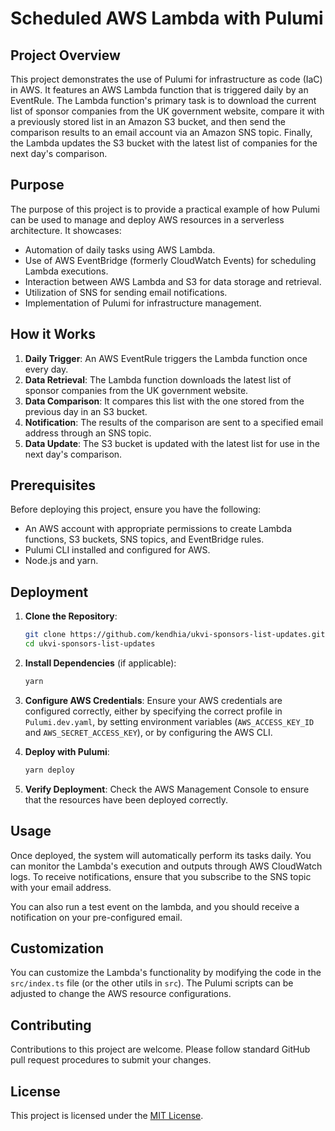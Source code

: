 # Scheduled AWS Lambda with Pulumi

## Project Overview

This project demonstrates the use of Pulumi for infrastructure as code (IaC) in AWS. It features an AWS Lambda function that is triggered daily by an EventRule. The Lambda function's primary task is to download the current list of sponsor companies from the UK government website, compare it with a previously stored list in an Amazon S3 bucket, and then send the comparison results to an email account via an Amazon SNS topic. Finally, the Lambda updates the S3 bucket with the latest list of companies for the next day's comparison.

## Purpose

The purpose of this project is to provide a practical example of how Pulumi can be used to manage and deploy AWS resources in a serverless architecture. It showcases:

- Automation of daily tasks using AWS Lambda.
- Use of AWS EventBridge (formerly CloudWatch Events) for scheduling Lambda executions.
- Interaction between AWS Lambda and S3 for data storage and retrieval.
- Utilization of SNS for sending email notifications.
- Implementation of Pulumi for infrastructure management.

## How it Works

1. **Daily Trigger**: An AWS EventRule triggers the Lambda function once every day.
2. **Data Retrieval**: The Lambda function downloads the latest list of sponsor companies from the UK government website.
3. **Data Comparison**: It compares this list with the one stored from the previous day in an S3 bucket.
4. **Notification**: The results of the comparison are sent to a specified email address through an SNS topic.
5. **Data Update**: The S3 bucket is updated with the latest list for use in the next day's comparison.

## Prerequisites

Before deploying this project, ensure you have the following:

- An AWS account with appropriate permissions to create Lambda functions, S3 buckets, SNS topics, and EventBridge rules.
- Pulumi CLI installed and configured for AWS.
- Node.js and yarn.

## Deployment

1. **Clone the Repository**:
   ```bash
   git clone https://github.com/kendhia/ukvi-sponsors-list-updates.git
   cd ukvi-sponsors-list-updates
   ```

2. **Install Dependencies** (if applicable):
   ```bash
   yarn
   ```

3. **Configure AWS Credentials**:
   Ensure your AWS credentials are configured correctly, either by specifying the correct profile in `Pulumi.dev.yaml`, by setting environment variables (`AWS_ACCESS_KEY_ID` and `AWS_SECRET_ACCESS_KEY`), or by configuring the AWS CLI.

4. **Deploy with Pulumi**:
   ```bash
   yarn deploy
   ```

5. **Verify Deployment**:
   Check the AWS Management Console to ensure that the resources have been deployed correctly.

## Usage

Once deployed, the system will automatically perform its tasks daily. You can monitor the Lambda's execution and outputs through AWS CloudWatch logs. To receive notifications, ensure that you subscribe to the SNS topic with your email address.

You can also run a test event on the lambda, and you should receive a notification on your pre-configured email.

## Customization

You can customize the Lambda's functionality by modifying the code in the `src/index.ts` file (or the other utils in `src`). The Pulumi scripts can be adjusted to change the AWS resource configurations.

## Contributing

Contributions to this project are welcome. Please follow standard GitHub pull request procedures to submit your changes.

## License

This project is licensed under the [MIT License](LICENSE).
